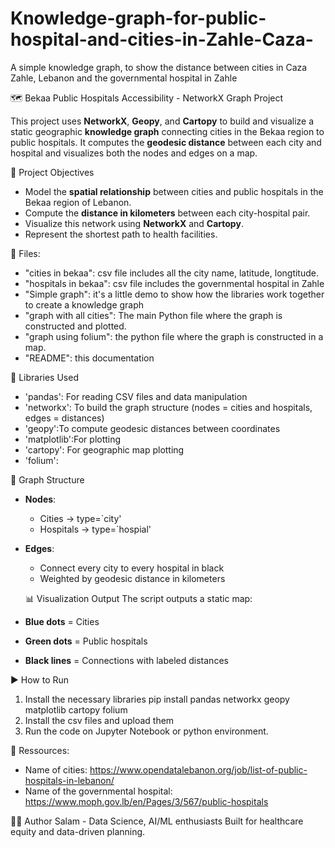 # Knowledge-graph-for-public-hospital-and-cities-in-Zahle-Caza-
A simple knowledge graph, to show the distance between cities in Caza Zahle, Lebanon and the governmental hospital in Zahle

🗺️ Bekaa Public Hospitals Accessibility - NetworkX Graph Project

This project uses **NetworkX**, **Geopy**, and **Cartopy** to build and visualize a static geographic **knowledge graph** connecting cities in the Bekaa region to public hospitals. It computes the **geodesic distance** between each city and hospital and visualizes both the nodes and edges on a map.

📌 Project Objectives

- Model the **spatial relationship** between cities and public hospitals in the Bekaa region of Lebanon.
- Compute the **distance in kilometers** between each city-hospital pair.
- Visualize this network using **NetworkX** and **Cartopy**.
- Represent the shortest path to health facilities.

📁 Files:
- "cities in bekaa": csv file includes all the city name, latitude, longtitude.
- "hospitals in bekaa": csv file includes the governmental hospital in Zahle
- "Simple graph": it's a little demo to show how the libraries work together to create a knowledge graph
- "graph with all cities": The main Python file where the graph is constructed and plotted.
- "graph using folium": the python file where the graph is constructed in a map.
- "README": this documentation

🔧 Libraries Used

- 'pandas': For reading CSV files and data manipulation
- 'networkx': To build the graph structure (nodes = cities and hospitals, edges = distances)
- 'geopy':To compute geodesic distances between coordinates
- 'matplotlib':For plotting
- 'cartopy': For geographic map plotting
- 'folium':

🧠 Graph Structure

- **Nodes**:
  - Cities → type=`city' 
  - Hospitals → type=`hospial' 
- **Edges**:
  - Connect every city to every hospital in black
  - Weighted by geodesic distance in kilometers

  📊 Visualization Output
The script outputs a static map:
- **Blue dots** = Cities
- **Green dots** = Public hospitals
- **Black lines** = Connections with labeled distances

▶️ How to Run
1. Install the necessary libraries
   pip install pandas networkx geopy matplotlib cartopy folium
2. Install the csv files and upload them
3. Run the code on Jupyter Notebook or python environment.

📍 Ressources:
- Name of cities: https://www.opendatalebanon.org/job/list-of-public-hospitals-in-lebanon/
- Name of the governmental hospital: https://www.moph.gov.lb/en/Pages/3/567/public-hospitals

👨‍💻 Author
Salam - Data Science, AI/ML enthusiasts
Built for healthcare equity and data-driven planning.
